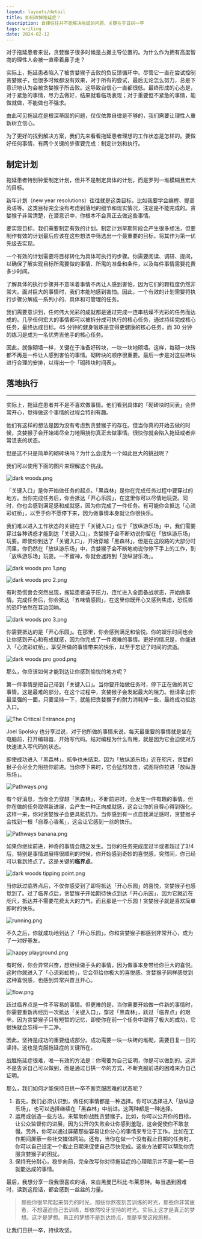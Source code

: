 ```yaml
---
layout: layouts/detail
title: 如何改掉拖延症？
description: 自律往往并不能解决拖延的问题，关键在于日拱一卒
tags: writing
date: 2024-02-12
---
```

对于拖延患者来说，贪婪猴子很多时候是占据主导位置的。为什么作为拥有高度智商的理性人会被一直牵着鼻子走？

实际上，拖延患者陷入了被贪婪猴子击败的负反馈循环中。尽管它一直在尝试控制贪婪猴子，但很多时候都没有效果，对于所有的尝试，最后无论怎么努力，总是下意识地认为会被贪婪猴子所击败。这导致自信心一直都很低。最终形成的心态是，对于紧急的事情，尽力去做好，结果就看临场表现；对于重要但不紧急的事情，能做就做，不能做也不强求。

由此可见拖延症是根深蒂固的问题，仅仅依靠自律是不够的，我们需要让理性人重新树立信心。

为了更好的找到解决方案，我们先来看看拖延患者理想的工作状态是怎样的。要做好任何事情，有两个关键的步骤要完成：制定计划和执行。

## 制定计划

拖延患者特别钟爱制定计划，但并不是制定具体的计划，而是罗列一堆模糊且宏大的目标。

新年计划（new year resolutions）往往就是这类目标，比如我要学会编程、提高英语等。这类目标完全没有考虑到落地的细节和现实情况，注定是不能完成的。贪婪猴子非常清楚，在潜意识中，你根本不会真正去做这些事情。

要实现目标，我们需要制定有效的计划。制定计划早期阶段会产生很多想法，但要制作有效的计划最后应该在这些想法中筛选出一个最重要的目标，将其作为第一优先级去实现。

一个有效的计划需要将目标转化为具体可执行的步骤。你需要阅读、调研、提问，以确保了解实现目标所需要做的事情、所需的准备和条件，以及每件事情需要花费多少时间。

了解具体的执行步骤并不意味着事情不再让人感到害怕，因为它们的颗粒度仍然非常大。面对巨大的事情时，我们本能地感到害怕。因此，一个有效的计划需要将执行步骤分解成一系列小的、具体和可管理的任务。

我们需要意识到，任何伟大光彩的成就都是通过完成一连串枯燥不光彩的任务而达成的。几乎任何宏大的事情都可以被拆分成可执行的核心任务，通过持续完成核心任务，最终达成目标。45 分钟的健身锻炼是变得更健康的核心任务，而 30 分钟的练习是成为一名优秀吉他手的核心任务。

因此，就像砌墙一样，关键在于准备好砖块，一块一块地砌墙。这样，每砌一块砖都不再是一件让人感到害怕的事情。砌砖块的顺序很重要。最后一步是对这些砖块进行合理的安排，以得出一个「砌砖块时间表」。

## 落地执行

---

实际上，拖延症患者并不是不喜欢做事情。他们看到具体的「砌砖块时间表」会异常开心，觉得做这个事情的过程会特别有趣。

他们有这样的想法是因为没有考虑到贪婪猴子的存在。但当你真的开始去做的时候，贪婪猴子会开始竭尽全力地阻挠你真正去做事情。很快你就会陷入拖延或者非常沮丧的状态。

但是这不只是简单的砌砖块吗？为什么会成为一个如此巨大的挑战呢？

我们可以使用下面的图片来理解这个挑战。

![dark woods.png](/static/img/dark-woods.png)

「关键入口」是你开始做任务的起点。「黑森林」是你在完成任务过程中要穿过的地方。当你完成任务后，你会抵达「开心乐园」，在这里你可以尽情地玩耍。同时，你也会感到满足感和成就感，因为你完成了一件任务。有可能你会抵达「心流彩虹桥」，以至于你不愿停下来，因为做事情本身就让你很快乐。

我们难以进入工作状态的关键在于「关键入口」位于「放纵游乐场」中，我们需要穿过各种诱惑才能到达「关键入口」，贪婪猴子会不断劝说你留在「放纵游乐场」玩耍。即使你到达了「关键入口」，开始穿越「黑森林」，但是在这段路的大部分时间里，你仍然在「放纵游乐场」中，贪婪猴子会不断地劝说你停下手上的工作，到「放纵游乐场」玩耍。一不留神，你就会迷路到「放纵游乐场」。

![dark woods pro 1.png](/static/img/dark-woods-pro-1.png)

![dark woods pro 2.png](/static/img/dark-woods-pro-2.png)

有时恐慌兽会突然出现，拖延患者迫于压力，连忙进入全面备战状态，开始做事情。完成任务后，你会抵达「五味情感园」，在这里你既开心又感到焦虑，恐慌兽的恐吓依然在耳边回响。

![dark woods pro 3.png](/static/img/dark-woods-pro-3.png)

你需要抵达的是「开心乐园」。在那里，你会感到满足和愉悦。你的娱乐时间也会让你感到开心和有成就感，因为你完成了一件艰难的事情。更好的情况是，你能进入「心流彩虹桥」，享受所做的事情带来的快乐，以至于忘记了时间的流逝。

![dark woods pro good.png](/static/img/dark-woods-pro-good.png)

那么，你应该如何才能到达让你感到愉悦的地方呢？

第一件事情是把自己带到「关键入口」。当你要开始做任务时，停下正在做的其它事情。这是最难的部分。在这个过程中，贪婪猴子会发起最大的阻力。但请拿出你最坚强的一面，只要坚持一下，就能把贪婪猴子的耐力消耗掉一些，最终成功抵达入口。

![The Critical Entrance.png](/static/img/The-Critical-Entrance.png)

Joel Spolsky 也分享过说，对于他所做的事情来说，每天最重要的事情就是坐在电脑前，打开编辑器，开始写代码。结对编程为什么有用，就是因为它会迫使对方快速进入写代码的状态。

即使成功进入「黑森林」，抗争也未结束。因为「放纵游乐场」近在咫尺，贪婪的猴子会尽全力阻挠你前进。当你停下来时，它会猛烈攻击，试图将你拉进「放纵游乐场」。

![Pathways.png](/static/img/Pathways.png)

有个好消息，当你全力穿越「黑森林」，不断前进时，会发生一件有趣的事情。但你在做的任务取得新进展，会产生一种正向成就感，这会让你的自尊心得到强化。这样一来，你对贪婪猴子会更具抵抗力。当你感到有一点自我满足感时，贪婪猴子会找到一根「自尊心香蕉」，这会让它感到一丝的快乐。

![Pathways banana.png](/static/img/Pathways-banana.png)

如果你继续前进，神奇的事情会随之发生。当你的任务完成度过半或者超过了3/4后，特别是事情进展得很顺利的时候，你开始感到奇妙的喜悦感，突然间，你已经可以看到终点了。这是关键的**临界点**。

![dark woods tipping point.png](/static/img/dark-woods-tipping-point.png)

当你跃过临界点后，不仅你感受到了即将抵达「开心乐园」的喜悦，贪婪猴子也感觉到了。过了临界点后，贪婪猴子开始期待快点到达「开心乐园」，因为它就近在咫尺，抵达并不需要花费太大的力气，而且那是一个乐园！贪婪猴子就是喜欢简单即时的快乐。

![running.png](/static/img/running.png)

不久之后，你就成功地到达了「开心乐园」。你和贪婪猴子都感到非常开心，成为了一对好基友。

![happy playground.png](/static/img/happy-playground.png)

有时候，你会异常兴奋，想继续做手头的事情，因为做事本身带给你巨大的喜悦。这时你就进入了「心流彩虹桥」，它会带给你极大的喜悦感。贪婪猴子同样感觉到这种喜悦感，也感到异常兴奋且开心。

![flow.png](/static/img/flow.png)

跃过临界点是一件不容易的事情。但更难的是，当你需要开始做一件新的事情时，你需要重新再经历一次抵达「关键入口」，穿过「黑森林」，跃过「临界点」的艰辛。因为贪婪猴子只有短暂的记忆，即使你在前一个任务中取得了极大的成功，它很快就会忘得一干二净。

因此，坚持是成功的重要组成部分。成功需要一块一块砖的堆砌，需要日复一日的坚持。这也是克服拖延症的关键所在。

战胜拖延症很难，唯一有效的方法是：你需要为自己证明，你是可以做到的。这并不是告诉自己可以做到，而是通过日拱一卒的方式，不断克服前进的困难来为自己证明。

那么，我们如何才能保持日拱一卒不断克服困难的状态呢？

1. 首先，我们必须认识到，做任何事情都是一种选择。你可以选择进入「放纵游乐场」，也可以选择继续在「黑森林」中前进。这两种都是一种选择。
2. 运用或创造一些方法，来帮助你战胜贪婪猴子。比如，你可以公开你的目标，让公众监督你的进展，因为公开的失败会让你感到羞耻，这会促使你不敢怠慢。另外，你可以通过屏蔽那些容易让你分心的事情来专注于工作，比如在工作期间屏蔽一些社交媒体网站。还有，当你在做一个没有截止日期的任务时，你可以自己设定一个截止日期来促使自己尽快完成。这些方法都可以帮助你克服贪婪猴子的困扰。
3. 保持充分耐心，稳步向前，完全改写你对待拖延症的心理暗示并不是一朝一日就能达成的事情。

最后，我想分享一段我很喜欢的话，来自黑曼巴科比·布莱恩特。每当遇到困难时，读到这段话，都会感到一丝丝的力量。

> 那些你很早爬起来努力的时光，那些你熬夜刻苦训练的时光，那些你非常疲惫，不想逼迫自己去训练，却依然咬牙坚持的时光。实际上这才是真正的梦想。这才是梦想。真正的梦想不是到达终点，而是享受这段旅程。
> 

让我们日拱一卒，持续攻坚。
